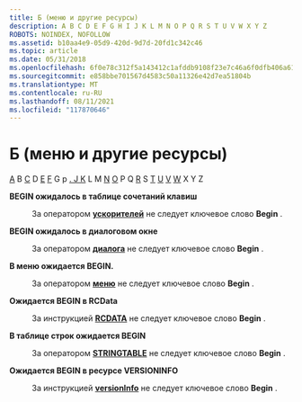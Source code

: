 ```yaml
---
title: Б (меню и другие ресурсы)
description: A B C D E F G H I J K L M N O P Q R S T U V W X Y Z
ROBOTS: NOINDEX, NOFOLLOW
ms.assetid: b10aa4e9-05d9-420d-9d7d-20fd1c342c46
ms.topic: article
ms.date: 05/31/2018
ms.openlocfilehash: 6f0e78c312f5a143412c1afddb9108f23e7c46a6f0dfb406a6180e791f7044b9
ms.sourcegitcommit: e858bbe701567d4583c50a11326e42d7ea51804b
ms.translationtype: MT
ms.contentlocale: ru-RU
ms.lasthandoff: 08/11/2021
ms.locfileid: "117870646"
---
```

# <a name="b-menus-and-other-resources"></a>Б (меню и другие ресурсы)

[A](a.md) B [C](c.md) D [E](e.md) [F](f.md) G р [. J K](i.md) L M [N](n.md) [O](o.md) P Q [R](r.md) S [T](t.md) [U](u.md) [V](v.md) [W](w.md) X Y Z

<dl> <dt>

<span id="tools.b_1_gly"></span><span id="TOOLS.B_1_GLY"></span>**BEGIN ожидалось в таблице сочетаний клавиш**
</dt> <dd>

За оператором [**ускорителей**](accelerators-resource.md) не следует ключевое слово **Begin** .

</dd> <dt>

<span id="tools.b_2_gly"></span><span id="TOOLS.B_2_GLY"></span>**BEGIN ожидалось в диалоговом окне**
</dt> <dd>

За оператором [**диалога**](dialog-resource.md) не следует ключевое слово **Begin** .

</dd> <dt>

<span id="tools.b_3_gly"></span><span id="TOOLS.B_3_GLY"></span>**В меню ожидается BEGIN.**
</dt> <dd>

За оператором [**меню**](menu-resource.md) не следует ключевое слово **Begin** .

</dd> <dt>

<span id="tools.b_4_gly"></span><span id="TOOLS.B_4_GLY"></span>**Ожидается BEGIN в RCData**
</dt> <dd>

За инструкцией [**RCDATA**](rcdata-resource.md) не следует ключевое слово **Begin** .

</dd> <dt>

<span id="tools.b_5_gly"></span><span id="TOOLS.B_5_GLY"></span>**В таблице строк ожидается BEGIN**
</dt> <dd>

За оператором [**STRINGTABLE**](stringtable-resource.md) не следует ключевое слово **Begin** .

</dd> <dt>

<span id="tools.b_6_gly"></span><span id="TOOLS.B_6_GLY"></span>**Ожидается BEGIN в ресурсе VERSIONINFO**
</dt> <dd>

За инструкцией [**versionInfo**](versioninfo-resource.md) не следует ключевое слово **Begin** .

</dd> </dl>

 

 




